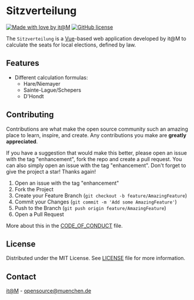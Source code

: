<!-- General project links -->
[itm-opensource]: https://opensource.muenchen.de/
[license]: ../LICENSE
[code-of-conduct]: ./CODE_OF_CONDUCT.md

<!-- Project specific links -->
[vuejs]:  https://vuejs.org/

<!-- Shields.io links -->
[documentation-shield]: https://img.shields.io/badge/documentation-blue?style=for-the-badge
[made-with-love-shield]: https://img.shields.io/badge/made%20with%20%E2%9D%A4%20by-it%40M-yellow?style=for-the-badge
[license-shield]: https://img.shields.io/github/license/it-at-m/sitzverteilung?style=for-the-badge

# Sitzverteilung

[![Made with love by it@M][made-with-love-shield]][itm-opensource]
[![GitHub license][license-shield]][license]

The `Sitzverteilung` is a [Vue][vuejs]-based web application developed by it@M to calculate the seats for local elections, defined by law.

## Features

- Different calculation formulas: 
  - Hare/Niemayer
  - Sainte-Lague/Schepers
  - D'Hondt

## Contributing

Contributions are what make the open source community such an amazing place to learn, inspire, and create. Any contributions you make are **greatly appreciated**.

If you have a suggestion that would make this better, please open an issue with the tag "enhancement", fork the repo and create a pull request. You can also simply open an issue with the tag "enhancement".
Don't forget to give the project a star! Thanks again!

1. Open an issue with the tag "enhancement"
2. Fork the Project
3. Create your Feature Branch (`git checkout -b feature/AmazingFeature`)
4. Commit your Changes (`git commit -m 'Add some AmazingFeature'`)
5. Push to the Branch (`git push origin feature/AmazingFeature`)
6. Open a Pull Request

More about this in the [CODE_OF_CONDUCT][code-of-conduct] file.

## License

Distributed under the MIT License. See [LICENSE][license] file for more information.

## Contact

[it@M][itm-opensource] - opensource@muenchen.de
